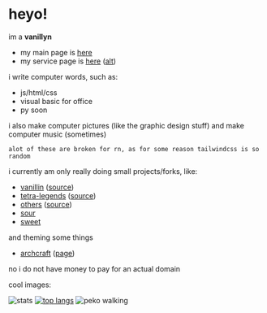 # heyo!

im a **vanillyn**

- my main page is [here](https://vani.vendicated.dev)
- my service page is [here](https://vanillyn.tk) ([alt](https://vani.tk))

i write computer words, such as:
- js/html/css
- visual basic for office
- py soon

i also make computer pictures (like the graphic design stuff) and make computer music (sometimes)

```
alot of these are broken for rn, as for some reason tailwindcss is so random
```

i currently am only really doing small projects/forks, like:
- [vanillin](https://vanillyn.github.io/vanillin) ([source](https://github.com/vanillyn/vanillin))
- [tetra-legends](https://vanillyn.github.io/tetra-legends) ([source](https://github.com/vanillyn/tetra-legends))
- [others](https://vanillyn.github.io/webprojects/) ([source](https://github.com/vanillyn/webprojects))
- [sour](https://github.com/vanillyn/sour)
- [sweet](https://github.com/vanillyn/sweet)

and theming some things
- [archcraft](https://github.com/vanillyn/archcraft) ([page](https://archcraft.io))


no i do not have money to pay for an actual domain

cool images:

![stats](https://github-readme-stats.vercel.app/api?username=vanillyn&show_icons=true&bg_color=303446&text_color=c6d0f5&icon_color=ca9ee6&title_color=81c8be)
[![top langs](https://github-readme-stats.vercel.app/api/top-langs/?username=vanillyn&layout=compact)](https://github.com/anuraghazra/github-readme-stats)
![peko walking](https://github.com/vanillyn/webprojects/blob/main/peko.gif)
